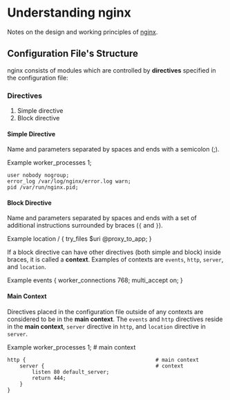 # Understanding nginx

Notes on the design and working principles of [nginx](https://nginx.org).

## Configuration File's Structure

nginx consists of modules which are controlled by __directives__ specified in the configuration file:

### Directives
1. Simple directive
1. Block directive

#### Simple Directive
Name and parameters separated by spaces and ends with a semicolon (;).

Example
    worker_processes 1;

    user nobody nogroup;
    error_log /var/log/nginx/error.log warn;
    pid /var/run/nginx.pid;

#### Block Directive
Name and parameters separated by spaces and ends with a set of additional instructions surrounded by braces (`{` and `}`).

Example
    location / {
        try_files $uri @proxy_to_app;
    }

If a block directive can have other directives (both simple and block) inside braces, it is called a __context__. Examples of contexts are `events`, `http`, `server`, and `location`.

Example
    events {
        worker_connections 768;
        multi_accept on;
    }

#### Main Context

Directives placed in the configuration file outside of any contexts are considered to be in the __main context__. The `events` and `http` directives reside in the __main context__, `server` directive in `http`, and `location` directive in `server`.

Example
    worker_processes 1;                             # main context

    http {                                          # main context
        server {                                    # context
            listen 80 default_server;
            return 444;
        }
    }